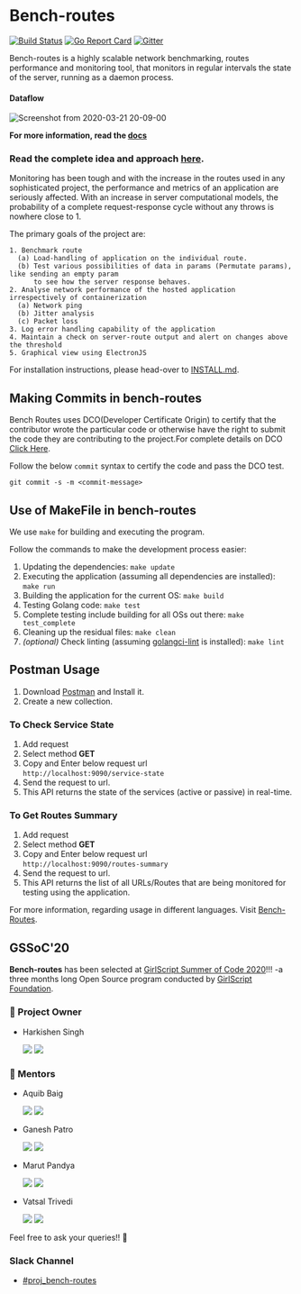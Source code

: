 # Bench-routes

[![Build Status](https://travis-ci.com/zairza-cetb/bench-routes.svg?branch=master)](https://travis-ci.com/zairza-cetb/bench-routes)
[![Go Report Card](https://goreportcard.com/badge/github.com/zairza-cetb/bench-routes)](https://goreportcard.com/report/github.com/zairza-cetb/bench-routes)
[![Gitter](https://img.shields.io/badge/join%20discussions%20on%20gitter-%23benchroutes-green/)](https://gitter.im/bench-routes/community#)

Bench-routes is a highly scalable network benchmarking, routes performance and monitoring tool, that monitors in regular intervals the state
of the server, running as a daemon process.

#### Dataflow

![Screenshot from 2020-03-21 20-09-00](https://user-images.githubusercontent.com/33792202/77228928-b139e900-6bb0-11ea-877b-54afffd2aa53.png)

**For more information, read the [docs](https://docs.google.com/document/d/1jGfc2eXvToRL9anzosTLQ4zJ7fdFxMGfaiDv2BYHEvw/edit?usp=sharing)**

### Read the complete idea and approach [here](https://github.com/zairza-cetb/bench-routes/blob/master/approach.md).

Monitoring has been tough and with the increase in the routes used in any sophisticated project, the performance and metrics of an application are seriously affected.
With an increase in server computational models, the probability of a complete request-response cycle without any throws is nowhere close to 1. 

The primary goals of the project are:

```
1. Benchmark route
  (a) Load-handling of application on the individual route.
  (b) Test various possibilities of data in params (Permutate params), like sending an empty param
      to see how the server response behaves.
2. Analyse network performance of the hosted application irrespectively of containerization
  (a) Network ping
  (b) Jitter analysis
  (c) Packet loss
3. Log error handling capability of the application
4. Maintain a check on server-route output and alert on changes above the threshold
5. Graphical view using ElectronJS
```

For installation instructions, please head-over to [INSTALL.md](https://github.com/zairza-cetb/bench-routes/blob/master/INSTALL.md).

## Making Commits in bench-routes
Bench Routes uses DCO(Developer Certificate Origin) to certify that the contributor wrote the particular code or otherwise have the right to submit the code they are contributing to the project.For complete details on DCO  <a href="https://probot.github.io/apps/dco/" target="_blank">Click Here</a>.

Follow the below `commit` syntax to certify the code and pass the DCO test.
```
git commit -s -m <commit-message>
```

## Use of MakeFile in bench-routes
We use `make` for building and executing the program.

Follow the commands to make the development process easier:

1. Updating the dependencies: `make update`
2. Executing the application (assuming all dependencies are installed): `make run`
2. Building the application for the current OS: `make build`
3. Testing Golang code: `make test`
4. Complete testing include building for all OSs out there: `make test_complete`
5. Cleaning up the residual files: `make clean`
6. *(optional)* Check linting (assuming [golangci-lint](https://github.com/golangci/golangci-lint#install) is installed): `make lint`

## Postman Usage
1. Download [Postman](https://www.postman.com/downloads/) and Install it.
2. Create a new collection.

### To Check Service State
1. Add request
2. Select method **GET**
3. Copy and Enter below request url  
`http://localhost:9090/service-state` 
4. Send the request to url.
5. This API returns the state of the services (active or passive) in real-time.

### To Get Routes Summary
1. Add request
2. Select method **GET**
3. Copy and Enter below request url  
`http://localhost:9090/routes-summary` 
4. Send the request to url.
5. This API returns the list of all URLs/Routes that are being monitored for testing using the application.

For more information, regarding usage in different languages. Visit [Bench-Routes](https://documenter.getpostman.com/view/6521254/SzRuWqq9?version=latest).

## GSSoC'20
**Bench-routes** has been selected at [GirlScript Summer of Code 2020](https://www.gssoc.tech/)!!! -a three months long Open Source program conducted by [GirlScript Foundation](https://www.girlscript.tech/home).

### 👨 Project Owner

- Harkishen Singh <p>[<img src="https://img.icons8.com/windows/32/000000/github-2.png" display = "inline-block">](https://github.com/Harkishen-Singh) [<img src="https://img.icons8.com/ios-glyphs/30/000000/linkedin-2.png"/>](https://www.linkedin.com/in/harkishen-singh/)</p>

### 👬  Mentors

- Aquib Baig <p>[<img src="https://img.icons8.com/windows/32/000000/github-2.png" display = "inline-block">](https://github.com/aquibbaig) [<img src="https://img.icons8.com/ios-glyphs/30/000000/linkedin-2.png"/>](https://www.linkedin.com/in/baigaquib/)</p>

- Ganesh Patro <p>[<img src="https://img.icons8.com/windows/32/000000/github-2.png" display = "inline-block">](https://github.com/ganeshpatro321) [<img src="https://img.icons8.com/ios-glyphs/30/000000/linkedin-2.png"/>](https://www.linkedin.com/in/ganeshpatro321/)</p>

- Marut Pandya <p>[<img src="https://img.icons8.com/windows/32/000000/github-2.png" display = "inline-block">](https://github.com/pandyamarut) [<img src="https://img.icons8.com/ios-glyphs/30/000000/linkedin-2.png"/>](https://www.linkedin.com/in/marut-pandya-a16480131/)</p>

- Vatsal Trivedi <p>[<img src="https://img.icons8.com/windows/32/000000/github-2.png" display = "inline-block">](https://github.com/vattytrivedi) [<img src="https://img.icons8.com/ios-glyphs/30/000000/linkedin-2.png"/>](https://www.linkedin.com/in/trivedi-vatsal/)</p>

Feel free to ask your queries!! 🙌

### Slack Channel

- [#proj_bench-routes](https://app.slack.com/client/TRN1H1V43/CUCKG6R0V)



